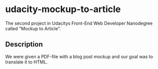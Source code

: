 # udacity-mockup-to-article
The second project in Udacitys Front-End Web Developer Nanodegree called "Mockup to Article".

## Description
We were given a PDF-file with a blog post mockup and our goal was to translate it to HTML.
